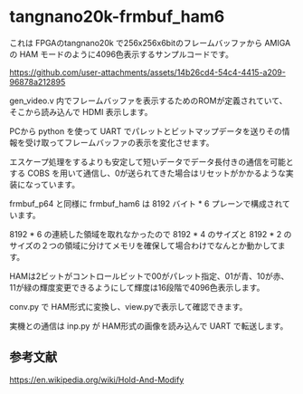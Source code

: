 # tangnano20k-frmbuf_ham6

これは FPGAのtangnano20k で256x256x6bitのフレームバッファから AMIGA の HAM モードのように4096色表示するサンプルコードです。


https://github.com/user-attachments/assets/14b26cd4-54c4-4415-a209-96878a212895


gen_video.v 内でフレームバッファを表示するためのROMが定義されていて、そこから読み込んで HDMI 表示します。

PCから python を使って UART でパレットとビットマップデータを送りその情報を受け取ってフレームバッファの表示を変化させます。

エスケープ処理をするよりも安定して短いデータでデータ長付きの通信を可能とする COBS を用いて通信し、0が送られてきた場合はリセットがかかるような実装になっています。

frmbuf_p64 と同様に frmbuf_ham6 は 8192 バイト * 6 プレーンで構成されています。

8192 * 6 の連続した領域を取れなかったので 8192 * 4 のサイズと 8192 * 2 のサイズの２つの領域に分けてメモリを確保して場合わけでなんとか動かしてます。

HAMは2ビットがコントロールビットで00がパレット指定、01が青、10が赤、11が緑の輝度変更できるようにして輝度は16段階で4096色表示します。

conv.py で HAM形式に変換し、view.pyで表示して確認できます。

実機との通信は inp.py が HAM形式の画像を読み込んで UART で転送します。

## 参考文献

https://en.wikipedia.org/wiki/Hold-And-Modify
